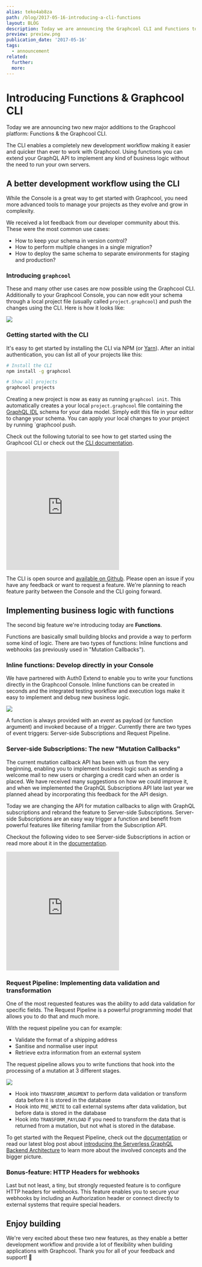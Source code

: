 ```yaml
---
alias: teko4ab8za
path: /blog/2017-05-16-introducing-a-cli-functions
layout: BLOG
description: Today we are announcing the Graphcool CLI and Functions to extend your GraphQL API and enable better workflows.
preview: preview.png
publication_date: '2017-05-16'
tags:
  - announcement
related:
  further:
  more:
---
```


# Introducing Functions & Graphcool CLI

Today we are announcing two new major additions to the Graphcool platform: Functions & the Graphcool CLI.

The CLI enables a completely new development workflow making it easier and quicker than ever to work with Graphcool. Using functions you can extend your GraphQL API to implement any kind of business logic without the need to run your own servers.

## A better development workflow using the CLI

While the Console is a great way to get started with Graphcool, you need more advanced tools to manage your projects as they evolve and grow in complexity.

We received a lot feedback from our developer community about this. These were the most common use cases:

* How to keep your schema in version control?
* How to perform multiple changes in a single migration?
* How to deploy the same schema to separate environments for staging and production?

### Introducing `graphcool`

These and many other use cases are now possible using the Graphcool CLI. Additionally to your Graphcool Console, you can now edit your schema through a local project file (usually called `project.graphcool`) and push the changes using the CLI. Here is how it looks like:

![](./cli-preview.gif)

### Getting started with the CLI

It's easy to get started by installing the CLI via NPM (or [Yarn](https://yarnpkg.com/)). After an initial authentication, you can list all of your projects like this:

```sh
# Install the CLI
npm install -g graphcool

# Show all projects
graphcool projects
```

Creating a new project is now as easy as running `graphcool init`. This automatically creates a your local `project.graphcool` file containing the [GraphQL IDL](!alias-kr84dktnp0) schema for your data model. Simply edit this file in your editor to change your schema. You can apply your local changes to your project by running `graphcool push.

Check out the following tutorial to see how to get started using the Graphcool CLI or check out the [CLI documentation](!alias-kie1quohli).

<iframe height="315" src="https://www.youtube.com/embed/sf0ZkyalSTg" frameborder="0" allowfullscreen></iframe>

The CLI is open source and [available on Github](https://github.com/graphcool/graphcool-cli). Please open an issue if you have any feedback or want to request a feature. We're planning to reach feature parity between the Console and the CLI going forward.

## Implementing business logic with functions

The second big feature we're introducing today are **Functions**.

Functions are basically small building blocks and provide a way to perform some kind of logic. There are two types of functions: Inline functions and webhooks (as previously used in "Mutation Callbacks").

### Inline functions: Develop directly in your Console

We have partnered with Auth0 Extend to enable you to write your functions directly in the Graphcool Console. Inline functions can be created in seconds and the integrated testing workflow and execution logs make it easy to implement and debug new business logic.

![](./inline-fn.png)

A function is always provided with an *event* as payload (or function argument) and invoked because of a *trigger*. Currently there are two types of event triggers: Server-side Subscriptions and Request Pipeline.

### Server-side Subscriptions: The new "Mutation Callbacks"

The current mutation callback API has been with us from the very beginning, enabling you to implement business logic such as sending a welcome mail to new users or charging a credit card when an order is placed. We have received many suggestions on how we could improve it, and when we implemented the GraphQL Subscriptions API late last year we planned ahead by incorporating this feedback for the API design.

Today we are changing the API for mutation callbacks to align with GraphQL subscriptions and rebrand the feature to Server-side Subscriptions. Server-side Subscriptions are an easy way trigger a function and benefit from powerful features like filtering familiar from the Subscription API.

Checkout the following video to see Server-side Subscriptions in action or read more about it in the [documentation](!alias-ahlohd8ohn).

<iframe height="315" src="https://www.youtube.com/embed/l-0jGOxXKGY" frameborder="0" allowfullscreen></iframe>

### Request Pipeline: Implementing data validation and transformation

One of the most requested features was the ability to add data validation for specific fields. The Request Pipeline is a powerful programming model that allows you to do that and much more.

With the request pipeline you can for example:

* Validate the format of a shipping address
* Sanitise and normalise user input
* Retrieve extra information from an external system

The request pipeline allows you to write functions that hook into the processing of a mutation at 3 different stages.

![](./rp-preview.png)

* Hook into `TRANSFORM_ARGUMENT` to perform data validation or transform data before it is stored in the database
* Hook into `PRE_WRITE` to call external systems after data validation, but before data is stored in the database
* Hook into `TRANSFORM_PAYLOAD` if you need to transform the data that is returned from a mutation, but not what is stored in the database.

To get started with the Request Pipeline, check out the [documentation](!alias-pa6guruhaf) or read our latest blog post about [introducing the Serverless GraphQL Backend Architecture](!alias-ahde7paig2) to learn more about the involved concepts and the bigger picture. 

### Bonus-feature: HTTP Headers for webhooks

Last but not least, a tiny, but strongly requested feature is to configure HTTP headers for webhooks. This feature enables you to secure your webhooks by including an Authorization header or connect directly to external systems that require special headers.

## Enjoy building

We're very excited about these two new features, as they enable a better development workflow and provide a lot of flexibility when building applications with Graphcool. Thank you for all of your feedback and support! 💚
